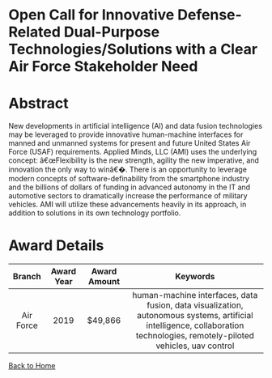 
Open Call for Innovative Defense-Related Dual-Purpose Technologies/Solutions with a Clear Air Force Stakeholder Need
====================================================================================================================

# Abstract


New developments in artificial intelligence (AI) and data fusion technologies may be leveraged to provide innovative human-machine interfaces for manned and unmanned systems for present and future United States Air Force (USAF) requirements. Applied Minds, LLC (AMI) uses the underlying concept: â€œFlexibility is the new strength, agility the new imperative, and innovation the only way to winâ€�. There is an opportunity to leverage modern concepts of software-definability from the smartphone industry and the billions of dollars of funding in advanced autonomy in the IT and automotive sectors to dramatically increase the performance of military vehicles. AMI will utilize these advancements heavily in its approach, in addition to solutions in its own technology portfolio.  

# Award Details

|Branch|Award Year|Award Amount|Keywords|
| :---: | :---: | :---: | :---: |
|Air Force|2019|$49,866|human-machine interfaces, data fusion, data visualization, autonomous systems, artificial intelligence, collaboration technologies, remotely-piloted vehicles, uav control|
  
  


[Back to Home](https://github.com/chrischow/dod_sbir_awards/Reports/DJ/#1490)